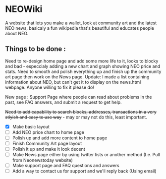 
# NEOWiki
A website that lets you make a wallet, look at community art and the latest NEO news, basicaly a fun wikipedia that's beautiful and educates people about NEO.

## Things to be done :

 Need to re-design home page and add some more life to it, looks to blocky and bad - especcialy adding a new chart and graph showing NEO price and stats. Need to smooth and polish everything up and finish up the community art page then work on the News page. 
Update: I made a list containing information about NEO, but can't get it to display on the news.html webpage. Anyone willing to fix it please do!

New page : Support Page where people can read about problems in the past, see FAQ answers, and submit a request to get help.


~~Need to add capability to search blocks, addresses, transactions in a very stlyish and easy to use way~~ - may or may not do this, least important.


- [x] Make basic layout
- [ ] Add NEO price chart to home page
- [ ] Polish up and add more content to home page
- [ ] Finish Community Art page layout
- [ ] Polish it up and make it look decent
- [ ] Make News page either by using twitter lists or another method (I.e. Pull from Neonewstoday website)
- [ ] Make support page and FAQ questions and answers
- [ ] Add a way to contact us for support and we'll reply back (Using email)
